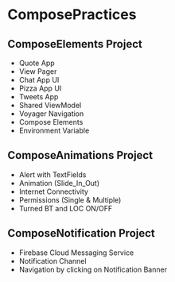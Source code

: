 # ComposePractices

## ComposeElements Project
- Quote App
- View Pager
- Chat App UI
- Pizza App UI
- Tweets App
- Shared ViewModel
- Voyager Navigation
- Compose Elements
- Environment Variable

## ComposeAnimations Project
- Alert with TextFields
- Animation (Slide_In_Out)
- Internet Connectivity
- Permissions (Single & Multiple)
- Turned BT and LOC ON/OFF

## ComposeNotification Project
- Firebase Cloud Messaging Service
- Notification Channel
- Navigation by clicking on Notification Banner
